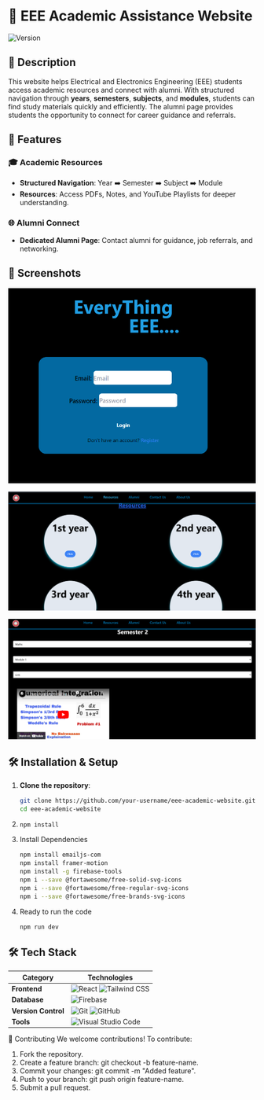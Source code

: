 
# 🌟 EEE Academic Assistance Website

![Version](https://img.shields.io/badge/version-1.0-blue)

## 📜 Description

This website helps Electrical and Electronics Engineering (EEE) students access academic resources and connect with alumni. With structured navigation through **years**, **semesters**, **subjects**, and **modules**, students can find study materials quickly and efficiently. The alumni page provides students the opportunity to connect for career guidance and referrals.

## 🚀 Features

### 🎓 Academic Resources
- **Structured Navigation**: Year ➡️ Semester ➡️ Subject ➡️ Module
- **Resources**: Access PDFs, Notes, and YouTube Playlists for deeper understanding.

### 🌐 Alumni Connect
- **Dedicated Alumni Page**: Contact alumni for guidance, job referrals, and networking.

## 📸 Screenshots

![LoginPage Page Screenshot](./EverythingEEE/src/assets/landingpg.png)

![Resource Page Screenshot](./EverythingEEE/src/assets/resourcespage.png)

![Content Page Screenshot](./EverythingEEE/src/assets/contentpage.png)

## 🛠️ Installation & Setup

1. **Clone the repository**:
   ```bash
   git clone https://github.com/your-username/eee-academic-website.git
   cd eee-academic-website
2.
   ```bash
   npm install
3. Install Dependencies
   ```bash
   npm install emailjs-com
   npm install framer-motion
   npm install -g firebase-tools
   npm i --save @fortawesome/free-solid-svg-icons                                                                            
   npm i --save @fortawesome/free-regular-svg-icons                                                                                                    
   npm i --save @fortawesome/free-brands-svg-icons

4. Ready to run the code
   ```bash
   npm run dev


## 🛠️ Tech Stack

| **Category**         | **Technologies** |
|----------------------|------------------|
| **Frontend**         | ![React](https://img.shields.io/badge/-React-61DAFB?logo=react&logoColor=white&style=for-the-badge) ![Tailwind CSS](https://img.shields.io/badge/-Tailwind%20CSS-38B2AC?logo=tailwind-css&logoColor=white&style=for-the-badge) |
| **Database**         | ![Firebase](https://img.shields.io/badge/-Firebase-FFCA28?logo=firebase&logoColor=white&style=for-the-badge) |
| **Version Control**  | ![Git](https://img.shields.io/badge/-Git-F05032?logo=git&logoColor=white&style=for-the-badge) ![GitHub](https://img.shields.io/badge/-GitHub-181717?logo=github&logoColor=white&style=for-the-badge) |
| **Tools**            | ![Visual Studio Code](https://img.shields.io/badge/-VS%20Code-007ACC?logo=visual-studio-code&logoColor=white&style=for-the-badge) |


🤝 Contributing
We welcome contributions! To contribute:

1. Fork the repository.
2. Create a feature branch: git checkout -b feature-name.
3. Commit your changes: git commit -m "Added feature".
4. Push to your branch: git push origin feature-name.
5. Submit a pull request.
